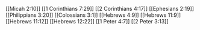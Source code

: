 [[Micah 2:10]]
[[1 Corinthians 7:29]]
[[2 Corinthians 4:17]]
[[Ephesians 2:19]]
[[Philippians 3:20]]
[[Colossians 3:1]]
[[Hebrews 4:9]]
[[Hebrews 11:9]]
[[Hebrews 11:12]]
[[Hebrews 12:22]]
[[1 Peter 4:7]]
[[2 Peter 3:13]]
